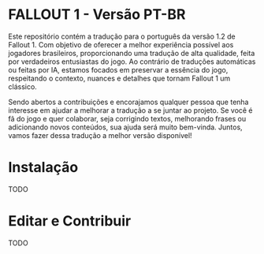 # FALLOUT 1 - Versão PT-BR

Este repositório contém a tradução para o português da versão 1.2 de Fallout 1. Com objetivo de oferecer a melhor experiência possível aos jogadores brasileiros, proporcionando uma tradução de alta qualidade, feita por verdadeiros entusiastas do jogo. Ao contrário de traduções automáticas ou feitas por IA, estamos focados em preservar a essência do jogo, respeitando o contexto, nuances e detalhes que tornam Fallout 1 um clássico.

Sendo abertos a contribuições e encorajamos qualquer pessoa que tenha interesse em ajudar a melhorar a tradução a se juntar ao projeto. Se você é fã do jogo e quer colaborar, seja corrigindo textos, melhorando frases ou adicionando novos conteúdos, sua ajuda será muito bem-vinda. Juntos, vamos fazer dessa tradução a melhor versão disponível!

# Instalação
TODO

# Editar e Contribuir
TODO
